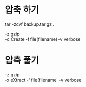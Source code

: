# 압축 하기

tar -zcvf backup.tar.gz .

-z gzip  
-c Create
-f file(filename)
-v verbose

# 압축 풀기

-z gzip  
-x eXtract
-f file(filename)
-v verbose
